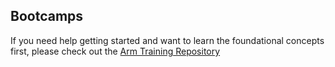 ## Bootcamps

If you need help getting started and want to learn the foundational concepts first, please check out the [Arm Training Repository](https://github.com/arm-university/training_prospectus)

